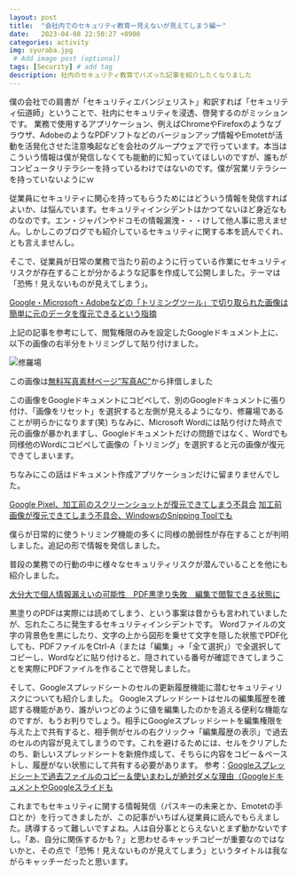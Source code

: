 ```yaml
---
layout: post
title:  "会社内でのセキュリティ教育ー見えないが見えてしまう編ー"
date:   2023-04-08 22:50:27 +0900
categories: activity
img: syuraba.jpg
 # Add image post (optional)
tags: [Security] # add tag
description: 社内のセキュリティ教育でバズった記事を紹介したくなりました
---
```


僕の会社での肩書が「セキュリティエバンジェリスト」和訳すれば「セキュリティ伝道師」ということで、社内にセキュリティを浸透、啓発するのがミッションです。
業務で使用するアプリケーション、例えばChromeやFirefoxのようなブラウザ、AdobeのようなPDFソフトなどのバージョンアップ情報やEmotetが活動を活発化させた注意喚起などを会社のグループウェアで行っています。本当はこういう情報は僕が発信しなくても能動的に知っていてほしいのですが、誰もがコンピュータリテラシーを持っているわけではないのです。僕が営業リテラシーを持っていないようにｗ

従業員にセキュリティに関心を持ってもらうためにはどういう情報を発信すればよいか、は悩んでいます。セキュリティインシデントはかつてないほど身近なものなのです。エン・ジャパンやドコモの情報漏洩・・・けして他人事に思えません。しかしこのブログでも紹介しているセキュリティに関する本を読んでくれ、とも言えませんし。

そこで、従業員が日常の業務で当たり前のように行っている作業にセキュリティリスクが存在することが分かるような記事を作成して公開しました。テーマは「恐怖！見えないものが見えてしまう」。

[Google・Microsoft・Adobeなどの「トリミングツール」で切り取られた画像は簡単に元のデータを復元できるという指摘](https://gigazine.net/news/20230216-cropping-tool-trust/)

上記の記事を参考にして、閲覧権限のみを設定したGoogleドキュメント上に、以下の画像の右半分をトリミングして貼り付けました。

<img src="{{site.baseurl}}/assets/img/syuraba.jpg" alt="修羅場">

この画像は[無料写真素材ページ”写真AC”](https://www.photo-ac.com/)から拝借しました

この画像をGoogleドキュメントにコピペして、別のGoogleドキュメントに張り付け、「画像をリセット」を選択すると左側が見えるようになり、修羅場であることが明らかになります(笑)
ちなみに、Microsoft Wordには貼り付けた時点で元の画像が暴かれますし、Googleドキュメントだけの問題ではなく、Wordでも同様他のWordにコピペして画像の「トリミング」を選択すると元の画像が復元できてしまいます。

ちなみにこの話はドキュメント作成アプリケーションだけに留まりませんでした。

[Google Pixel、加工前のスクリーンショットが復元できてしまう不具合](https://pc.watch.impress.co.jp/docs/news/yajiuma/1487089.html)
[加工前画像が復元できてしまう不具合、WindowsのSnipping Toolでも](https://pc.watch.impress.co.jp/docs/news/yajiuma/1487526.html)

僕らが日常的に使うトリミング機能の多くに同様の脆弱性が存在することが判明しました。追記の形で情報を発信しました。

普段の業務での行動の中に様々なセキュリティリスクが潜んでいることを他にも紹介しました。

[大分大で個人情報漏えいの可能性　PDF黒塗り失敗　編集で閲覧できる状態に](https://www.itmedia.co.jp/news/articles/2302/28/news189.html)

黒塗りのPDFは実際には読めてしまう、という事案は昔からも言われていましたが、忘れたころに発生するセキュリティインシデントです。
Wordファイルの文字の背景色を黒にしたり、文字の上から図形を乗せて文字を隠した状態でPDF化しても、PDFファイルをCtrl-A（または「編集」→「全て選択」）で全選択してコピーし、Wordなどに貼り付けると、隠されている番号が確認できてしまうことを実際にPDFファイルを作ることで啓発しました。

そして、Googleスプレッドシートのセルの更新履歴機能に潜むセキュリティリスクについても紹介しました。
Googleスプレッドシートはセルの編集履歴を確認する機能があり、誰がいつどのように値を編集したのかを追える便利な機能なのですが、もうお判りでしょう。相手にGoogleスプレッドシートを編集権限を与えた上で共有すると、相手側がセルの右クリック→「編集履歴の表示」で過去のセルの内容が見えてしまうのです。これを避けるためには、セルをクリアしたのち、新しいスプレッドシートを新規作成して、そちらに内容をコピー＆ペーストし、履歴がない状態にして共有する必要があります。
参考：[Googleスプレッドシートで過去ファイルのコピー＆使いまわしが絶対ダメな理由（GoogleドキュメントやGoogleスライドも](https://note.com/popinsight_ikeda/n/n3db84a755bda)

これまでもセキュリティに関する情報発信（パスキーの未来とか、Emotetの手口とか）を行ってきましたが、この記事がいちばん従業員に読んでもらえました。誘導するって難しいですよね。人は自分事ととらえないとまず動かないですし。「あ、自分に関係するかも？」と思わせるキャッチコピーが重要なのではないかと、その点で「恐怖！見えないものが見えてしまう」というタイトルは我ながらキャッチーだったと思います。